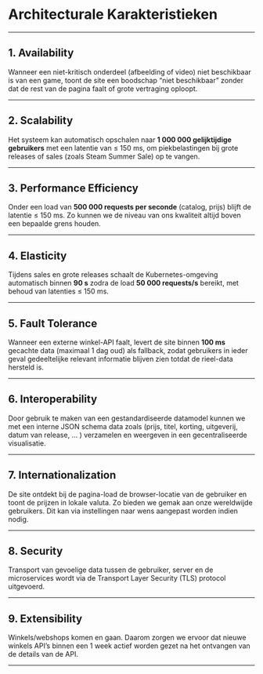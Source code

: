
# Architecturale Karakteristieken



---

## 1. Availability  
Wanneer een niet-kritisch onderdeel (afbeelding of video) niet beschikbaar is van een game, toont de site een boodschap “niet beschikbaar” zonder dat de rest van de pagina faalt of grote vertraging oploopt.

---

## 2. Scalability  
Het systeem kan automatisch opschalen naar **1 000 000 gelijktijdige gebruikers** met een latentie van ≤ 150 ms, om piekbelastingen bij grote releases of sales (zoals Steam Summer Sale) op te vangen.

---

## 3. Performance Efficiency  
Onder een load van **500 000 requests per seconde** (catalog, prijs) blijft de latentie ≤ 150 ms. Zo kunnen we de niveau van ons kwaliteit altijd boven een bepaalde grens houden.

---

## 4. Elasticity  
Tijdens sales en grote releases schaalt de Kubernetes-omgeving automatisch binnen **90 s** zodra de load **50 000 requests/s** bereikt, met behoud van latenties ≤ 150 ms.

---

## 5. Fault Tolerance  
Wanneer een externe winkel-API faalt, levert de site binnen **100 ms** gecachte data (maximaal 1 dag oud) als fallback, zodat gebruikers in ieder geval gedeeltelijke relevant informatie blijven zien totdat de rieel-data hersteld is.

---

## 6. Interoperability  
Door gebruik te maken van een gestandardiseerde datamodel kunnen we met een interne JSON schema data zoals (prijs, titel, korting, uitgeverij, datum van release, ... ) verzamelen en weergeven in een gecentraliseerde visualisatie. 

---

## 7. Internationalization  
De site ontdekt bij de pagina-load de browser-locatie van de gebruiker en toont de prijzen in lokale valuta. Zo bieden we gemak aan onze wereldwijde gebruikers. Dit kan via instellingen naar wens aangepast worden indien nodig.

---

## 8. Security  
Transport van gevoelige data tussen de gebruiker, server en de microservices wordt via de Transport Layer Security (TLS) protocol uitgevoerd.

---

## 9. Extensibility  
Winkels/webshops komen en gaan. Daarom zorgen we ervoor dat nieuwe winkels API’s binnen een 1 week actief worden gezet na het ontvangen van de details van de API.

---


